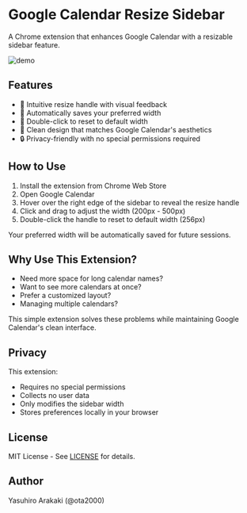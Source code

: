 # Google Calendar Resize Sidebar

A Chrome extension that enhances Google Calendar with a resizable sidebar feature.

![demo](https://user-images.githubusercontent.com/16278388/215399402-05c46ae2-add8-478f-abe5-cc3e98a53209.jpg)

## Features

- 🔄 Intuitive resize handle with visual feedback
- 💾 Automatically saves your preferred width
- 🎯 Double-click to reset to default width
- 🎨 Clean design that matches Google Calendar's aesthetics
- 🔒 Privacy-friendly with no special permissions required

## How to Use

1. Install the extension from Chrome Web Store
2. Open Google Calendar
3. Hover over the right edge of the sidebar to reveal the resize handle
4. Click and drag to adjust the width (200px - 500px)
5. Double-click the handle to reset to default width (256px)

Your preferred width will be automatically saved for future sessions.

## Why Use This Extension?

- Need more space for long calendar names?
- Want to see more calendars at once?
- Prefer a customized layout?
- Managing multiple calendars?

This simple extension solves these problems while maintaining Google Calendar's clean interface.

## Privacy

This extension:
- Requires no special permissions
- Collects no user data
- Only modifies the sidebar width
- Stores preferences locally in your browser

## License

MIT License - See [LICENSE](LICENSE) for details.

## Author

Yasuhiro Arakaki (@ota2000)
